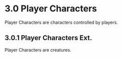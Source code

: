 # 3.0 Player Characters

Player Characters are characters controlled by players.

## 3.0.1 Player Characters Ext.

Player Characters are creatures.